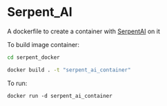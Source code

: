 # Serpent_AI

A dockerfile to create a container with [SerpentAI](https://github.com/SerpentAI/SerpentAI) on it

To build image container:

```bash
cd serpent_docker
```

```bash
docker build . -t "serpent_ai_container"
```

To run:

```basfh
docker run -d serpent_ai_container
```

